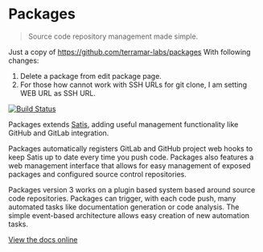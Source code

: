 Packages
========

> Source code repository management made simple.

Just a copy of https://github.com/terramar-labs/packages With following changes:

1. Delete a package from edit package page.
2. For those how cannot work with SSH URLs for git clone, I am setting WEB URL as SSH URL.


[![Build Status](https://img.shields.io/travis/terramar-labs/packages/master.svg?style=flat-square)](https://travis-ci.org/terramar-labs/packages)

Packages extends [Satis](https://github.com/composer/satis), adding useful management functionality like GitHub
and GitLab integration.

Packages automatically registers GitLab and GitHub project web hooks to keep Satis up to date every time you
push code. Packages also features a web management interface that allows for easy management of exposed
packages and configured source control repositories.

Packages version 3 works on a plugin based system based around source code repositories. Packages
can trigger, with each code push, many automated tasks like documentation generation or code 
analysis. The simple event-based architecture allows easy creation of new automation tasks.

[View the docs online](http://docs.terramarlabs.com/packages/3.1)
